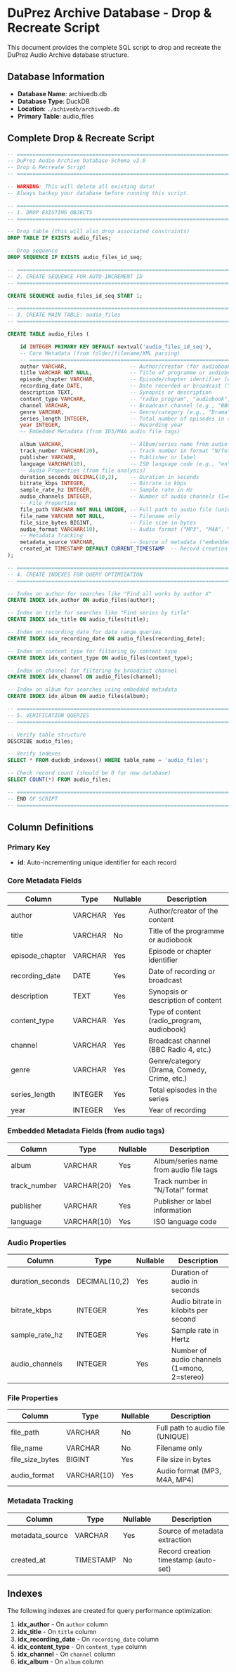 # DuPrez Archive Database - Drop & Recreate Script

This document provides the complete SQL script to drop and recreate the DuPrez Audio Archive database structure.

## Database Information

- **Database Name**: archivedb.db
- **Database Type**: DuckDB
- **Location**: `./achivedb/archivedb.db`
- **Primary Table**: audio_files


## Complete Drop & Recreate Script

```sql
-- ============================================================================
-- DuPrez Audio Archive Database Schema v2.0
-- Drop & Recreate Script
-- ============================================================================

-- WARNING: This will delete all existing data!
-- Always backup your database before running this script.

-- ============================================================================
-- 1. DROP EXISTING OBJECTS
-- ============================================================================

-- Drop table (this will also drop associated constraints)
DROP TABLE IF EXISTS audio_files;

-- Drop sequence
DROP SEQUENCE IF EXISTS audio_files_id_seq;

-- ============================================================================
-- 2. CREATE SEQUENCE FOR AUTO-INCREMENT ID
-- ============================================================================

CREATE SEQUENCE audio_files_id_seq START 1;

-- ============================================================================
-- 3. CREATE MAIN TABLE: audio_files
-- ============================================================================

CREATE TABLE audio_files (

    id INTEGER PRIMARY KEY DEFAULT nextval('audio_files_id_seq'),
    -- Core Metadata (from folder/filename/XML parsing)
    -- ========================================================================
    author VARCHAR,                    -- Author/creator (for audiobooks)
    title VARCHAR NOT NULL,            -- Title of programme or audiobook
    episode_chapter VARCHAR,           -- Episode/chapter identifier (e.g., "01/10")
    recording_date DATE,               -- Date recorded or broadcast (YYYY-MM-DD)
    description TEXT,                  -- Synopsis or description
    content_type VARCHAR,              -- "radio_program", "audiobook", etc.
    channel VARCHAR,                   -- Broadcast channel (e.g., "BBC Radio 4")
    genre VARCHAR,                     -- Genre/category (e.g., "Drama", "Comedy")
    series_length INTEGER,             -- Total number of episodes in series
    year INTEGER,                      -- Recording year
    -- Embedded Metadata (from ID3/M4A audio file tags)

    album VARCHAR,                     -- Album/series name from audio tags
    track_number VARCHAR(20),          -- Track number in format "N/Total"
    publisher VARCHAR,                 -- Publisher or label
    language VARCHAR(10),              -- ISO language code (e.g., "en", "en-GB")
    -- Audio Properties (from file analysis)
    duration_seconds DECIMAL(10,2),    -- Duration in seconds
    bitrate_kbps INTEGER,              -- Bitrate in kbps
    sample_rate_hz INTEGER,            -- Sample rate in Hz
    audio_channels INTEGER,            -- Number of audio channels (1=mono, 2=stereo)
    -- File Properties
    file_path VARCHAR NOT NULL UNIQUE, -- Full path to audio file (unique constraint)
    file_name VARCHAR NOT NULL,        -- Filename only
    file_size_bytes BIGINT,            -- File size in bytes
    audio_format VARCHAR(10),          -- Audio format ("MP3", "M4A", "MP4")
    -- Metadata Tracking
    metadata_source VARCHAR,           -- Source of metadata ("embedded", "xml", "hybrid")
    created_at TIMESTAMP DEFAULT CURRENT_TIMESTAMP  -- Record creation timestamp
);

-- ============================================================================
-- 4. CREATE INDEXES FOR QUERY OPTIMIZATION
-- ============================================================================

-- Index on author for searches like "Find all works by author X"
CREATE INDEX idx_author ON audio_files(author);

-- Index on title for searches like "Find series by title"
CREATE INDEX idx_title ON audio_files(title);

-- Index on recording_date for date range queries
CREATE INDEX idx_recording_date ON audio_files(recording_date);

-- Index on content_type for filtering by content type
CREATE INDEX idx_content_type ON audio_files(content_type);

-- Index on channel for filtering by broadcast channel
CREATE INDEX idx_channel ON audio_files(channel);

-- Index on album for searches using embedded metadata
CREATE INDEX idx_album ON audio_files(album);

-- ============================================================================
-- 5. VERIFICATION QUERIES
-- ============================================================================

-- Verify table structure
DESCRIBE audio_files;

-- Verify indexes
SELECT * FROM duckdb_indexes() WHERE table_name = 'audio_files';

-- Check record count (should be 0 for new database)
SELECT COUNT(*) FROM audio_files;

-- ============================================================================
-- END OF SCRIPT
-- ============================================================================
```

## Column Definitions

### Primary Key
- **id**: Auto-incrementing unique identifier for each record

### Core Metadata Fields
| Column | Type | Nullable | Description |
|--------|------|----------|-------------|
| author | VARCHAR | Yes | Author/creator of the content |
| title | VARCHAR | No | Title of the programme or audiobook |
| episode_chapter | VARCHAR | Yes | Episode or chapter identifier |
| recording_date | DATE | Yes | Date of recording or broadcast |
| description | TEXT | Yes | Synopsis or description of content |
| content_type | VARCHAR | Yes | Type of content (radio_program, audiobook) |
| channel | VARCHAR | Yes | Broadcast channel (BBC Radio 4, etc.) |
| genre | VARCHAR | Yes | Genre/category (Drama, Comedy, Crime, etc.) |
| series_length | INTEGER | Yes | Total episodes in the series |
| year | INTEGER | Yes | Year of recording |

### Embedded Metadata Fields (from audio tags)
| Column | Type | Nullable | Description |
|--------|------|----------|-------------|
| album | VARCHAR | Yes | Album/series name from audio file tags |
| track_number | VARCHAR(20) | Yes | Track number in "N/Total" format |
| publisher | VARCHAR | Yes | Publisher or label information |
| language | VARCHAR(10) | Yes | ISO language code |

### Audio Properties
| Column | Type | Nullable | Description |
|--------|------|----------|-------------|
| duration_seconds | DECIMAL(10,2) | Yes | Duration of audio in seconds |
| bitrate_kbps | INTEGER | Yes | Audio bitrate in kilobits per second |
| sample_rate_hz | INTEGER | Yes | Sample rate in Hertz |
| audio_channels | INTEGER | Yes | Number of audio channels (1=mono, 2=stereo) |

### File Properties
| Column | Type | Nullable | Description |
|--------|------|----------|-------------|
| file_path | VARCHAR | No | Full path to audio file (UNIQUE) |
| file_name | VARCHAR | No | Filename only |
| file_size_bytes | BIGINT | Yes | File size in bytes |
| audio_format | VARCHAR(10) | Yes | Audio format (MP3, M4A, MP4) |

### Metadata Tracking
| Column | Type | Nullable | Description |
|--------|------|----------|-------------|
| metadata_source | VARCHAR | Yes | Source of metadata extraction |
| created_at | TIMESTAMP | No | Record creation timestamp (auto-set) |

## Indexes

The following indexes are created for query performance optimization:

1. **idx_author** - On `author` column
2. **idx_title** - On `title` column
3. **idx_recording_date** - On `recording_date` column
4. **idx_content_type** - On `content_type` column
5. **idx_channel** - On `channel` column
6. **idx_album** - On `album` column


